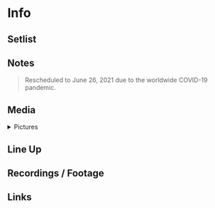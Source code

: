 # Info

## Setlist

## Notes

> Rescheduled to June 26, 2021 due to the worldwide COVID-19 pandemic.

## Media 

<details>
  <summary>Pictures</summary>
  <!--<img alt="Setlist" title="Setlist" src="_.jpg" height="200" />
  <img alt="Flyer" title="Flyer" src="_.jpg" height="200" />-->
</details>

## Line Up

## Recordings / Footage

## Links
